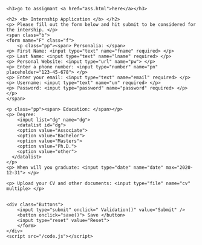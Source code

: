 <!DOCTYPE html>
<html lang="en">
<head>
    <meta charset="UTF-8">
    <meta http-equiv="X-UA-Compatible" content="IE=edge">
    <meta name="viewport" content="width=device-width, initial-scale=1.0">
    <link rel="stylesheet" href="/style.css">
    <title>final</title>

</head>
<body>

    <h3>go to assigmant <a href="ass.html">here</a></h3>

    <h2> <b> Internship Application </b> </h2>
    <p> Please fill out the form below and hit submit to be considered for the intership. </p>
    <span class="b">
    <form name="F" class="f">
        <p class="pp"><span> Personalia: </span>
    <p> First Name: <input type="text" name="fname" required> </p>
    <p> Last Name: <input type="text" name="lname" required> </p>
    <p> Personal Website: <input type="url" name="pw"> </p>
    <p> Enter a phone number: <input type="number" name="pn" placeholder="123-45-678"> </p>
    <p> Enter your email: <input type="text" name="email" required> </p>
    <p> Username: <input type="text" name="un" required> </p>
    <p> Password: <input type="password" name="password" required> </p>
    </p>
    </span>

    <p class="pp"><span> Education: </span></p>
    <p> Degree:
        <input list="dg" name="dg">
        <datalist id="dg">
        <option value="Associate">
        <option value="Bachelor">
        <option value="Masters">
        <option value="Ph.D.">
        <option value="other">
      </datalist>
    </p>
    <p> When will you graduate: <input type="date" name="date" max="2020-12-31"> </p>
    
    <p> Upload your CV and other documents: <input type="file" name="cv" multiple> </p>


    <div class="Buttons">
        <input type="submit" onclick=" Validation()" value="Submit" />
        <button onclick="save()"> Save </button>
        <input type="reset" value="Reset">
        </form>
    </div>
    <script src="/code.js"></script>

</body>
</html>
